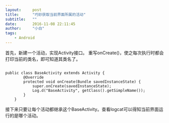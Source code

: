```yaml
---
layout:     post
title:      "巧妙获取当前界面所属的活动"
subtitle:   ""
date:       2016-11-08 22:11:45
author:     "小白"
tags:
    - Android
---
```


首先，新建一个活动，实现Activity接口。
重写onCreate()，使之每次执行时都会打印当前的类名，即可知道其类名了。	

<pre><code>
public class BaseActivity extends Activity {
        @Override
        protected void onCreate(Bundle savedInstanceState) {
            super.onCreate(savedInstanceState);
            Log.d("BaseActivity", getClass().getSimpleName());
        }
    }
</code></pre>
接下来只要让每个活动都继承这个BaseActivity。查看logcat可以得知当前界面运行的是哪个活动。
